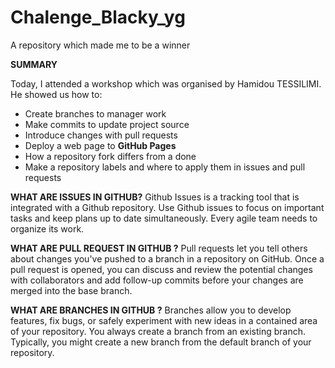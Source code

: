 # Chalenge_Blacky_yg
A repository which made me to be a winner


**SUMMARY**

Today, I attended a workshop which was organised by Hamidou TESSILIMI. He showed us how to:
- Create branches to manager work
- Make commits to update project source
- Introduce changes with pull requests
- Deploy a web page to **GitHub Pages**
- How a repository fork differs from a done
- Make a repository labels and where to apply them in issues and pull requests  



**WHAT ARE ISSUES IN GITHUB?**
Github Issues is a tracking tool that is integrated with a Github repository. Use Github issues to focus on important tasks and keep plans up to date simultaneously. Every agile team needs to organize its work.


**WHAT ARE PULL REQUEST IN GITHUB ?**
Pull requests let you tell others about changes you've pushed to a branch in a repository on GitHub. Once a pull request is opened, you can discuss and review the potential changes with collaborators and add follow-up commits before your changes are merged into the base branch.

**WHAT ARE BRANCHES IN GITHUB ?**
Branches allow you to develop features, fix bugs, or safely experiment with new ideas in a contained area of your repository. You always create a branch from an existing branch. Typically, you might create a new branch from the default branch of your repository.
